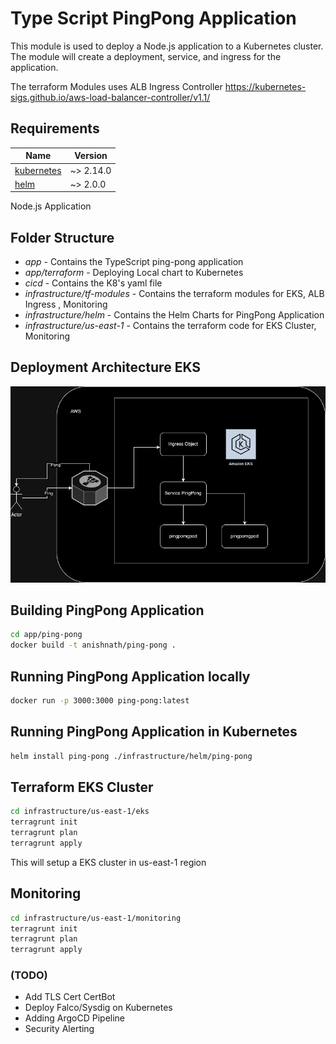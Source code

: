 # Type Script PingPong Application

This module is used to deploy a Node.js application to a Kubernetes cluster. The module will create a deployment, service, and ingress for the application.

The terraform Modules uses ALB Ingress Controller
https://kubernetes-sigs.github.io/aws-load-balancer-controller/v1.1/



## Requirements

| Name | Version |
|------|---------|
| <a name="requirement_kubernetes"></a> [kubernetes](#requirement\_kubernetes) | ~> 2.14.0 |
| <a name="requirement_helm"></a> [helm](#requirement\_helm) | ~> 2.0.0 |

Node.js Application

## Folder Structure

- *app* - Contains the TypeScript ping-pong application
- *app/terraform* - Deploying Local chart to Kubernetes
- *cicd* - Contains the K8's yaml file
- *infrastructure/tf-modules* - Contains the terraform modules for EKS, ALB Ingress , Monitoring
- *infrastructure/helm* - Contains the Helm Charts for PingPong Application
- *infrastructure/us-east-1* - Contains the terraform code for EKS Cluster, Monitoring

## Deployment Architecture EKS

![Deployment Architecture](./ping-pong.png)

## Building PingPong Application

```bash
cd app/ping-pong
docker build -t anishnath/ping-pong .
```

## Running PingPong Application locally 

```bash
docker run -p 3000:3000 ping-pong:latest
```

## Running PingPong Application in Kubernetes

```bash
helm install ping-pong ./infrastructure/helm/ping-pong
```

## Terraform EKS Cluster

```bash
cd infrastructure/us-east-1/eks
terragrunt init
terragrunt plan 
terragrunt apply
```
This will setup a EKS cluster in us-east-1 region


## Monitoring

```bash
cd infrastructure/us-east-1/monitoring
terragrunt init
terragrunt plan
terragrunt apply
```

### (TODO)
- Add TLS Cert CertBot
- Deploy Falco/Sysdig on Kubernetes
- Adding ArgoCD Pipeline
- Security Alerting